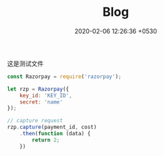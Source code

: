 ﻿---
layout: post
title:  "Blog"
date:   2020-02-06 12:26:36 +0530
categories:  博客
---
这是测试文件

```javascript
const Razorpay = require('razorpay');

let rzp = Razorpay({
	key_id: 'KEY_ID',
	secret: 'name'
});

// capture request
rzp.capture(payment_id, cost)
	.then(function (data) {
		return 2;
	})
```
